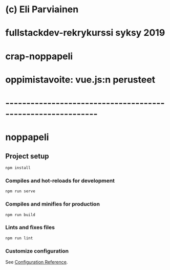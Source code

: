 # (c) Eli Parviainen
# fullstackdev-rekrykurssi syksy 2019
# 
# crap-noppapeli
# oppimistavoite: vue.js:n perusteet
#

# ------------------------------------------------------------



# noppapeli

## Project setup
```
npm install
```

### Compiles and hot-reloads for development
```
npm run serve
```

### Compiles and minifies for production
```
npm run build
```

### Lints and fixes files
```
npm run lint
```

### Customize configuration
See [Configuration Reference](https://cli.vuejs.org/config/).
